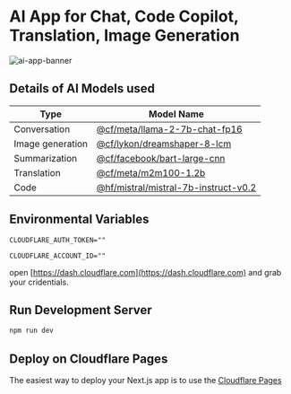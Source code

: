 # AI App for Chat, Code Copilot, Translation, Image Generation
![ai-app-banner](https://ai-cloudflare.pages.dev/banner.png)
## Details of AI Models used

| Type             | Model Name |
|------------------|------------|
| Conversation     | [@cf/meta/llama-2-7b-chat-fp16](https://developers.cloudflare.com/workers-ai/models/llama-2-7b-chat-fp16)     |
| Image generation | [@cf/lykon/dreamshaper-8-lcm](https://developers.cloudflare.com/workers-ai/models/dreamshaper-8-lcm)        |
| Summarization    | [@cf/facebook/bart-large-cnn](https://developers.cloudflare.com/workers-ai/models/bart-large-cnn)      |
| Translation      | [@cf/meta/m2m100-1.2b](https://developers.cloudflare.com/workers-ai/models/m2m100-1.2b)           |
| Code             | [@hf/mistral/mistral-7b-instruct-v0.2](https://developers.cloudflare.com/workers-ai/models/mistral-7b-instruct-v0.2)     |

## Environmental Variables

```env
CLOUDFLARE_AUTH_TOKEN=""

CLOUDFLARE_ACCOUNT_ID=""
```

open [https://dash.cloudflare.com](https://dash.cloudflare.com) and grab your cridentials.

## Run Development Server

```bash
npm run dev
```

## Deploy on Cloudflare Pages

The easiest way to deploy your Next.js app is to use the [Cloudflare Pages](https://developers.cloudflare.com/pages/)

